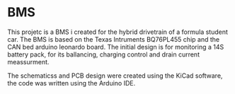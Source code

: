 # BMS 
This projetc is a BMS i created for the hybrid drivetrain of a formula student car.
The BMS is based on the Texas Intruments BQ76PL455 chip and the CAN bed arduino leonardo board.
The initial design is for monitoring a 14S battery pack, for its ballancing, charging control and drain current meassurment.

The schematicss and PCB design were created using the KiCad software, the code was written using the Arduino IDE.

